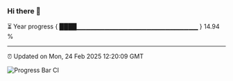 ### Hi there 👋

⏳ Year progress { ████▁▁▁▁▁▁▁▁▁▁▁▁▁▁▁▁▁▁▁▁▁▁▁▁▁▁ } 14.94 %

---

⏰ Updated on Mon, 24 Feb 2025 12:20:09 GMT

![Progress Bar CI](https://github.com/Shyam-Makwana/GitHub-Actions-Demo/workflows/Progress%20Bar%20CI/badge.svg)
